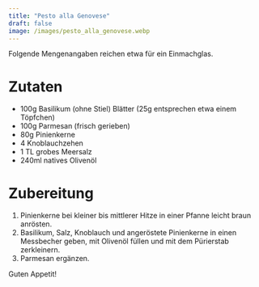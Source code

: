 ```yaml
---
title: "Pesto alla Genovese"
draft: false
image: /images/pesto_alla_genovese.webp
---
```


Folgende Mengenangaben reichen etwa für ein Einmachglas.

# Zutaten
- 100g Basilikum (ohne Stiel) Blätter  (25g entsprechen etwa einem Töpfchen)
- 100g Parmesan (frisch gerieben)
- 80g Pinienkerne
- 4 Knoblauchzehen
- 1 TL grobes Meersalz
- 240ml natives Olivenöl

# Zubereitung
1. Pinienkerne bei kleiner bis mittlerer Hitze in einer Pfanne leicht braun anrösten.
2. Basilikum, Salz, Knoblauch und angeröstete Pinienkerne in einen Messbecher geben, mit Olivenöl füllen und mit dem Pürierstab zerkleinern.
3. Parmesan ergänzen.

Guten Appetit!